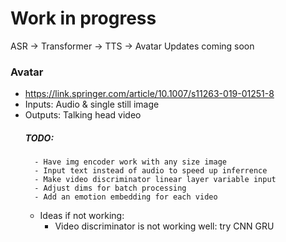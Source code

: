 # Work in progress
ASR -> Transformer -> TTS -> Avatar
Updates coming soon

### Avatar
- https://link.springer.com/article/10.1007/s11263-019-01251-8
- Inputs: Audio & single still image 
- Outputs: Talking head video
    ##### TODO:
        - Have img encoder work with any size image
        - Input text instead of audio to speed up inferrence
        - Make video discriminator linear layer variable input
        - Adjust dims for batch processing
        - Add an emotion embedding for each video
    - Ideas if not working:
        - Video discriminator is not working well: try CNN GRU